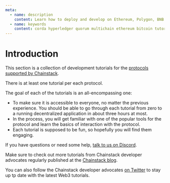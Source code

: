 ```yaml
---
meta:
  - name: description
    content: Learn how to deploy and develop on Ethereum, Polygon, BNB Smart Chain, Avalanche, Fantom, Solana, Harmony, StarkNet, Tezos, Bitcoin, Hyperledger Fabric, Corda, Quorum, MultiChain.
  - name: keywords
    content: corda hyperledger quorum multichain ethereum bitcoin tutorial tezos bsc binance matic polygon fantom ftm
---
```


# Introduction

This section is a collection of development tutorials for the [protocols supported by Chainstack](/platform/supported-protocols).

There is at least one tutorial per each protocol.

The goal of each of the tutorials is an all-encompassing one:

* To make sure it is accessible to everyone, no matter the previous experience. You should be able to go through each tutorial from zero to a running decentralized application in about three hours at most.
* In the process, you will get familiar with one of the popular tools for the protocol and learn the basics of interaction with the protocol.
* Each tutorial is supposed to be fun, so hopefully you will find them engaging.

If you have questions or need some help, [talk to us on Discord](https://discord.gg/Cymtg2f7pX).

Make sure to check out more tutorials from Chainstack developer advocates regularly published at the <a href="https://chainstack.com/category/tutorials/" target="_blank">Chainstack blog</a>.

You can also follow the Chainstack developer advocates [on Twitter](https://twitter.com/i/lists/1544610911402557440) to stay up tp date with the latest Web3 tutorials.
